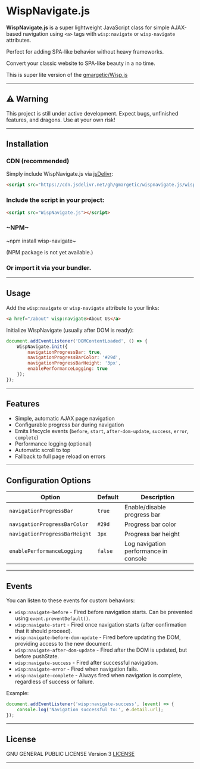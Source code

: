 
# WispNavigate.js

**WispNavigate.js** is a super lightweight JavaScript class for simple AJAX-based navigation using `<a>` tags with `wisp:navigate` or `wisp-navigate` attributes.  

Perfect for adding SPA-like behavior without heavy frameworks.

Convert your classic website to SPA-like beauty in a no time.

This is super lite version of the [gmargetic/Wisp.js](https://github.com/gmargetic/Wisp.js)

---

## ⚠️ **Warning**  
This project is still under active development. Expect bugs, unfinished features, and dragons. Use at your own risk!

---

## Installation

### CDN (recommended)

Simply include WispNavigate.js via [jsDelivr](https://www.jsdelivr.com/):

```html
<script src="https://cdn.jsdelivr.net/gh/gmargetic/wispnavigate.js/wisp-navigate.min.js"></script>
```

### Include the script in your project:

```html
<script src="WispNavigate.js"></script>
```

### ~NPM~

~npm install wisp-navigate~

(NPM package is not yet available.)


### Or import it via your bundler.

---

## Usage

Add the `wisp:navigate` or `wisp-navigate` attribute to your links:

```html
<a href="/about" wisp:navigate>About Us</a>
```

Initialize WispNavigate (usually after DOM is ready):

```javascript
document.addEventListener('DOMContentLoaded', () => {
    WispNavigate.init({
        navigationProgressBar: true,
        navigationProgressBarColor: '#29d',
        navigationProgressBarHeight: '3px',
        enablePerformanceLogging: true
    });
});
```

---

## Features

- Simple, automatic AJAX page navigation
- Configurable progress bar during navigation
- Emits lifecycle events (`before`, `start`, `after-dom-update`, `success`, `error`, `complete`)
- Performance logging (optional)
- Automatic scroll to top
- Fallback to full page reload on errors

---

## Configuration Options

| Option                     | Default | Description |
| --------------------------- | ------- | ----------- |
| `navigationProgressBar`     | `true`  | Enable/disable progress bar |
| `navigationProgressBarColor`| `#29d`  | Progress bar color |
| `navigationProgressBarHeight`| `3px`  | Progress bar height |
| `enablePerformanceLogging`  | `false` | Log navigation performance in console |

---

## Events

You can listen to these events for custom behaviors:

- `wisp:navigate-before` - Fired before navigation starts. Can be prevented using `event.preventDefault()`.
- `wisp:navigate-start` - Fired once navigation starts (after confirmation that it should proceed).
- `wisp:navigate-before-dom-update` - Fired before updating the DOM, providing access to the new document.
- `wisp:navigate-after-dom-update` - Fired after the DOM is updated, but before pushState.
- `wisp:navigate-success` - Fired after successful navigation.
- `wisp:navigate-error` - Fired when navigation fails.
- `wisp:navigate-complete` - Always fired when navigation is complete, regardless of success or failure.

Example:

```javascript
document.addEventListener('wisp:navigate-success', (event) => {
    console.log('Navigation successful to:', e.detail.url);
});
```

---

## License

GNU GENERAL PUBLIC LICENSE Version 3
[LICENSE](LICENSE)

---
